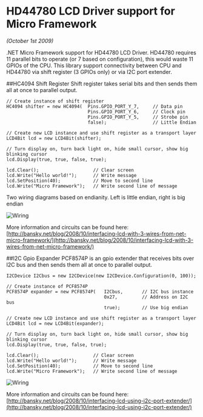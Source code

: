 HD44780 LCD Driver support for Micro Framework
==============================================

_(October 1st 2009)_

.NET Micro Framework support for HD44780 LCD Driver. HD44780 requires 11 parallel bits to operate (or 7 based on configuration), this would waste 11 GPIOs of the CPU.  This library support connectivity between CPU and HD44780 via shift register (3 GPIOs only) or via I2C port extender. 

##HC4094 Shift Register
Shift register takes serial bits and then sends them all at once to parallel output.   

	// Create instance of shift register
	HC4094 shifter = new HC4094(  Pins.GPIO_PORT_Y_7,     // Data pin
	                              Pins.GPIO_PORT_Y_6,     // Clock pin
	                              Pins.GPIO_PORT_Y_5,     // Strobe pin
	                              false);                 // Little Endian
	
	// Create new LCD instance and use shift register as a transport layer
	LCD4Bit lcd = new LCD4Bit(shifter);
	
	// Turn display on, turn back light on, hide small cursor, show big blinking cursor
	lcd.Display(true, true, false, true);
	
	lcd.Clear();                    // Clear screen
	lcd.Write("Hello world!");      // Write message
	lcd.SetPosition(40);            // Move to second line
	lcd.Write("Micro Framework");   // Write second line of message

Two wiring diagrams based on endianity. Left is little endian, right is big endian

![Wiring](http://bansky.net/blog_stuff/images/alphanumericLCD_3Wire.png)

More information and circuits can be found here:
[http://bansky.net/blog/2008/10/interfacing-lcd-with-3-wires-from-net-micro-framework/](http://bansky.net/blog/2008/10/interfacing-lcd-with-3-wires-from-net-micro-framework/)

##I2C Gpio Expander
PCF8574P is an gpio extender that receives bits over I2C bus and then sends them all at once to parallel output.

	I2CDevice I2Cbus = new I2CDevice(new I2CDevice.Configuration(0, 100));
	
	// Create instance of PCF8574P
	PCF8574P expander = new PCF8574P(   I2Cbus,       // I2C bus instance
	                                    0x27,         // Address on I2C bus
	                                    true);        // Use big endian
	
	// Create new LCD instance and use shift register as a transport layer
	LCD4Bit lcd = new LCD4Bit(expander);
	
	// Turn display on, turn back light on, hide small cursor, show big blinking cursor
	lcd.Display(true, true, false, true);
	
	lcd.Clear();                    // Clear screen
	lcd.Write("Hello world!");      // Write message
	lcd.SetPosition(40);            // Move to second line
	lcd.Write("Micro Framework");   // Write second line of message

![Wiring](http://bansky.net/blog_stuff/images/alphanumericLCD_I2C.png)

More information and circuits can be found here:
[http://bansky.net/blog/2008/10/interfacing-lcd-using-i2c-port-extender/](http://bansky.net/blog/2008/10/interfacing-lcd-using-i2c-port-extender/)